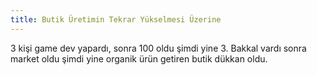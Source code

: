 ```yaml
---
title: Butik Üretimin Tekrar Yükselmesi Üzerine
---
```


3 kişi game dev yapardı, sonra 100 oldu şimdi yine 3. Bakkal vardı sonra
market oldu şimdi yine organik ürün getiren butik dükkan oldu.
